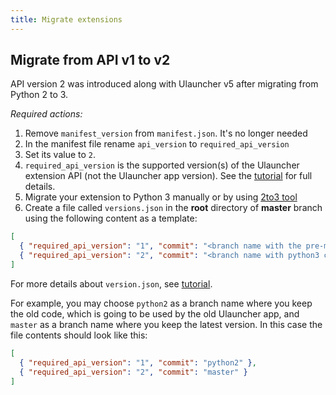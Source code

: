 ```yaml
---
title: Migrate extensions
---
```


## Migrate from API v1 to v2

API version 2 was introduced along with Ulauncher v5 after migrating from Python 2 to 3.

*Required actions:*

1. Remove `manifest_version` from `manifest.json`. It's no longer needed
2. In the manifest file rename `api_version` to `required_api_version`
3. Set its value to `2`.
4. `required_api_version` is the supported version(s) of the Ulauncher extension API (not the Ulauncher app version). See the [tutorial](tutorial.html#versions-json) for full details.
5. Migrate your extension to Python 3 manually or by using [2to3 tool](https://docs.python.org/2/library/2to3.html)
6. Create a file called `versions.json` in the **root** directory of **master** branch using the following content as a template:

```json
[
  { "required_api_version": "1", "commit": "<branch name with the pre-migration code>" },
  { "required_api_version": "2", "commit": "<branch name with python3 code>" }
]
```

For more details about `version.json`, see [tutorial](tutorial.html#versions-json).

For example, you may choose `python2` as a branch name where you keep the old code, which is going to be used by the old Ulauncher app, and `master` as a branch name where you keep the latest version. In this case the file contents should look like this:

```json
[
  { "required_api_version": "1", "commit": "python2" },
  { "required_api_version": "2", "commit": "master" }
]
```

